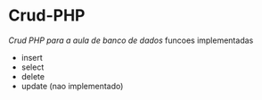 # Crud-PHP
*Crud PHP para a aula de banco de dados*
funcoes implementadas
* insert
* select
* delete
* update (nao implementado)
